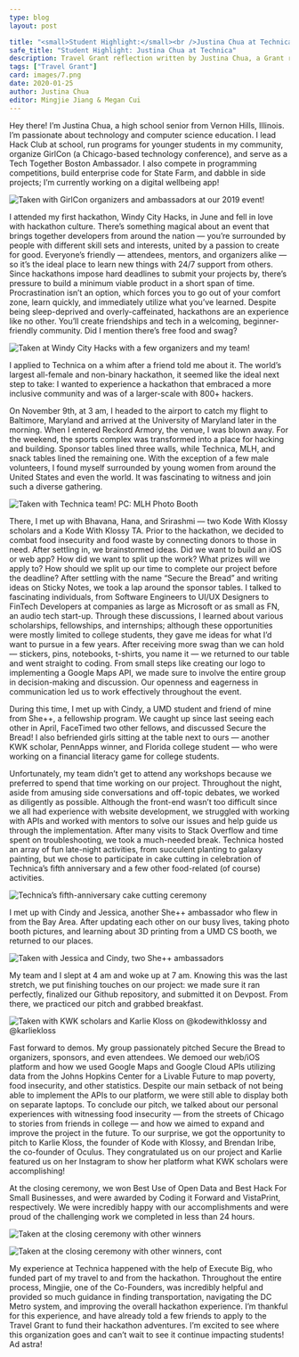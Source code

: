 ```yaml
---
type: blog
layout: post

title: "<small>Student Highlight:</small><br />Justina Chua at Technica"
safe_title: "Student Highlight: Justina Chua at Technica"
description: Travel Grant reflection written by Justina Chua, a Grant recipient from Chicago who travelled to Technica in College Park, Maryland in November 2019.
tags: ["Travel Grant"]
card: images/7.png
date: 2020-01-25
author: Justina Chua
editor: Mingjie Jiang & Megan Cui
---
```


Hey there! I’m Justina Chua, a high school senior from Vernon Hills, Illinois. I’m passionate about technology and computer science education. I lead Hack Club at school, run programs for younger students in my community, organize GirlCon (a Chicago-based technology conference), and serve as a Tech Together Boston Ambassador. I also compete in programming competitions, build enterprise code for State Farm, and dabble in side projects; I’m currently working on a digital wellbeing app!

![Taken with GirlCon organizers and ambassadors at our 2019 event!](images/1.png)

I attended my first hackathon, Windy City Hacks, in June and fell in love with hackathon culture. There’s something magical about an event that brings together developers from around the nation — you’re surrounded by people with different skill sets and interests, united by a passion to create for good. Everyone’s friendly — attendees, mentors, and organizers alike — so it’s the ideal place to learn new things with 24/7 support from others. Since hackathons impose hard deadlines to submit your projects by, there’s pressure to build a minimum viable product in a short span of time. Procrastination isn’t an option, which forces you to go out of your comfort zone, learn quickly, and immediately utilize what you’ve learned. Despite being sleep-deprived and overly-caffeinated, hackathons are an experience like no other. You’ll create friendships and tech in a welcoming, beginner-friendly community. Did I mention there’s free food and swag?

![Taken at Windy City Hacks with a few organizers and my team!](images/2.png)

I applied to Technica on a whim after a friend told me about it. The world’s largest all-female and non-binary hackathon, it seemed like the ideal next step to take: I wanted to experience a hackathon that embraced a more inclusive community and was of a larger-scale with 800+ hackers.

On November 9th, at 3 am, I headed to the airport to catch my flight to Baltimore, Maryland and arrived at the University of Maryland later in the morning. When I entered Reckord Armory, the venue, I was blown away. For the weekend, the sports complex was transformed into a place for hacking and building. Sponsor tables lined three walls, while Technica, MLH, and snack tables lined the remaining one. With the exception of a few male volunteers, I found myself surrounded by young women from around the United States and even the world. It was fascinating to witness and join such a diverse gathering.

![Taken with Technica team! PC: MLH Photo Booth](images/3.png)

There, I met up with Bhavana, Hana, and Srirashmi — two Kode With Klossy scholars and a Kode With Klossy TA. Prior to the hackathon, we decided to combat food insecurity and food waste by connecting donors to those in need. After settling in, we brainstormed ideas. Did we want to build an iOS or web app? How did we want to split up the work? What prizes will we apply to? How should we split up our time to complete our project before the deadline? After settling with the name “Secure the Bread” and writing ideas on Sticky Notes, we took a lap around the sponsor tables. I talked to fascinating individuals, from Software Engineers to UI/UX Designers to FinTech Developers at companies as large as Microsoft or as small as FN, an audio tech start-up. Through these discussions, I learned about various scholarships, fellowships, and internships; although these opportunities were mostly limited to college students, they gave me ideas for what I’d want to pursue in a few years. After receiving more swag than we can hold — stickers, pins, notebooks, t-shirts, you name it — we returned to our table and went straight to coding. From small steps like creating our logo to implementing a Google Maps API, we made sure to involve the entire group in decision-making and discussion. Our openness and eagerness in communication led us to work effectively throughout the event.

During this time, I met up with Cindy, a UMD student and friend of mine from She++, a fellowship program. We caught up since last seeing each other in April, FaceTimed two other fellows, and discussed Secure the Bread! I also befriended girls sitting at the table next to ours — another KWK scholar, PennApps winner, and Florida college student — who were working on a financial literacy game for college students.

Unfortunately, my team didn’t get to attend any workshops because we preferred to spend that time working on our project. Throughout the night, aside from amusing side conversations and off-topic debates, we worked as diligently as possible. Although the front-end wasn’t too difficult since we all had experience with website development, we struggled with working with APIs and worked with mentors to solve our issues and help guide us through the implementation. After many visits to Stack Overflow and time spent on troubleshooting, we took a much-needed break. Technica hosted an array of fun late-night activities, from succulent planting to galaxy painting, but we chose to participate in cake cutting in celebration of Technica’s fifth anniversary and a few other food-related (of course) activities.

![Technica’s fifth-anniversary cake cutting ceremony](images/4.png)

I met up with Cindy and Jessica, another She++ ambassador who flew in from the Bay Area. After updating each other on our busy lives, taking photo booth pictures, and learning about 3D printing from a UMD CS booth, we returned to our places.

![Taken with Jessica and Cindy, two She++ ambassadors](images/5.png)

My team and I slept at 4 am and woke up at 7 am. Knowing this was the last stretch, we put finishing touches on our project: we made sure it ran perfectly, finalized our Github repository, and submitted it on Devpost. From there, we practiced our pitch and grabbed breakfast.

![Taken with KWK scholars and Karlie Kloss on @kodewithklossy and @karliekloss](images/6.png)

Fast forward to demos. My group passionately pitched Secure the Bread to organizers, sponsors, and even attendees. We demoed our web/iOS platform and how we used Google Maps and Google Cloud APIs utilizing data from the Johns Hopkins Center for a Livable Future to map poverty, food insecurity, and other statistics. Despite our main setback of not being able to implement the APIs to our platform, we were still able to display both on separate laptops. To conclude our pitch, we talked about our personal experiences with witnessing food insecurity — from the streets of Chicago to stories from friends in college — and how we aimed to expand and improve the project in the future. To our surprise, we got the opportunity to pitch to Karlie Kloss, the founder of Kode with Klossy, and Brendan Iribe, the co-founder of Oculus. They congratulated us on our project and Karlie featured us on her Instagram to show her platform what KWK scholars were accomplishing!

At the closing ceremony, we won Best Use of Open Data and Best Hack For Small Businesses, and were awarded by Coding it Forward and VistaPrint, respectively. We were incredibly happy with our accomplishments and were proud of the challenging work we completed in less than 24 hours.

![Taken at the closing ceremony with other winners](images/7.png)

![Taken at the closing ceremony with other winners, cont](images/8.png)

My experience at Technica happened with the help of Execute Big, who funded part of my travel to and from the hackathon. Throughout the entire process, Mingjie, one of the Co-Founders, was incredibly helpful and provided so much guidance in finding transportation, navigating the DC Metro system, and improving the overall hackathon experience. I’m thankful for this experience, and have already told a few friends to apply to the Travel Grant to fund their hackathon adventures. I’m excited to see where this organization goes and can’t wait to see it continue impacting students! Ad astra!

